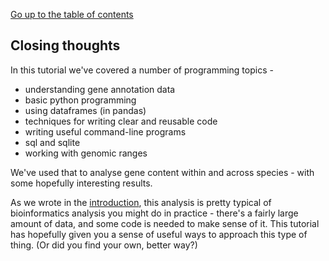 
[Go up to the table of contents](README.md)

## Closing thoughts

In this tutorial we've covered a number of programming topics - 

- understanding gene annotation data
- basic python programming
- using dataframes (in pandas)
- techniques for writing clear and reusable code
- writing useful command-line programs
- sql and sqlite
- working with genomic ranges

We've used that to analyse gene content within and across species - with some hopefully interesting
results.

As we wrote in the [introduction](Introduction.md), this analysis is pretty typical of
bioinformatics analysis you might do in practice - there's a fairly large amount of data, and some
code is needed to make sense of it. This tutorial has hopefully given you a sense of useful ways to
approach this type of thing.  (Or did you find your own, better way?)








